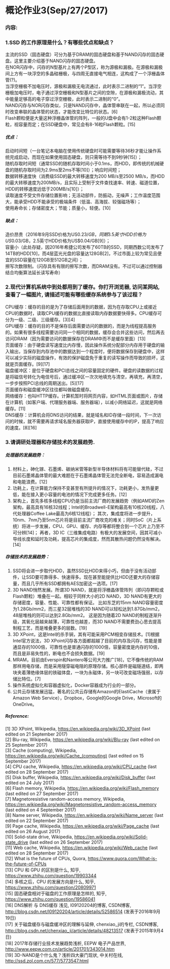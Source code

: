 # 概论作业3(Sep/27/2017)
### **内容:** ###
### 1.SSD 的工作原理是什么？有哪些优点和缺点？
主流的SSD（固态硬盘）可分为基于DRAM的固态硬盘和基于NAND闪存的固态硬盘。这里主要介绍基于NAND闪存的固态硬盘。  
在NOR闪存中，闪存的N型基片上有两个P型区，称为源极和漏极。在源极和漏极间上方有一块浮空的多晶硅栅极，与四周无直接电气相连，这构成了一个浮栅晶体管(?)。  
当浮空栅极不加电压时，源极和漏极无电流通过，此时表示二进制的“1”。当浮空栅极加电压时，电子通过浮空栅极和N型基片之间的空隙，在源极和漏极流动，其中能量足够高的电子穿过浮空栅极，此时表示二进制的“0”。  
NAND闪存与NOR闪存类似，只是NAND闪存中，晶体管串联在一起，所以必须同时改变串联的晶体管的状态，才能改变比特位的状态。[6]  
Flash颗粒便是大量这种浮栅晶体管的阵列，一般的U盘中会有1-2粒这种Flash颗粒，视容量而定；在SSD硬盘中，常见会有8-16粒Flash颗粒。[15]  
##### 优点：  
启动时间短（一台笔记本电脑在使用传统硬盘时可能需要等待36秒才能让操作系统完成启动，而现在如果使用固态硬盘，则只需等待不到9秒钟[15]）；  
随机存取时间短（通常SSD的随机存取时间小于0.1ms，而HDD，即传统的机械硬盘的随机存取时间为2.9ms至2ms不等[10]）；响应时间短；  
数据转移速度快（消费级SSD的最大转移速度为200 MB/s至2500 MB/s，而HDD的最大转移速度为200MB/s，且实际上受制于文件查找速率、转速、磁道位置，HDD的转移速度远低于200MB/s[10]）；  
读取速度不受文件存储位置影响；无活动部件，防振动，无噪声；工作温度范围大，能承受HDD不能承受的极端条件（低温、高海拔、较强磁场等）；  
使用寿命长；存储密度大；节能；质量小，轻便。[10]  
##### 缺点：  
造价昂贵（2016年9月SSD价格为US$0.23/GB，同期3.5英寸HDD价格为US$0.03/GB，2.5英寸HDD价格为US$0.04/GB[9]）；  
容量小（此处存疑，因2016年希捷公司发布了60TB的SSD，同期西数公司发布了14TB的HDD[10]，而4层蓝光光盘的容量达128GB[2]，不过市面上较为常见且便宜的SSD容量在120GB至512GB之间）；  
擦写次数限制。（闪存具有有限的擦写次数，而DRAM没有。不过可以通过控制器结合均衡算法延长读写寿命）
### 2.现代计算机系统中到处都用到了缓存。你打开浏览器, 访问某网站, 查看了一幅图片, 请描述可能有哪些缓存系统参与了该过程？
CPU缓存：缓存的目的是为了存储后面用到的数据，因为在存取CPU上或接近CPU的数据时，读取CPU缓存的数据比直接读取内存数据要快得多。CPU缓存可分为一级、二级、三级缓存。[3][4]  
GPU缓存：缓存的目的不是保存后面需要访问的数据的，而是为线程提高服务的。如果有很多线程需要访问同一个相同的数据，缓存会合并这些访问，然后再去访问DRAM（因为需要访问的数据保存在DRAM中而不是缓存里面）[13]  
页面缓存：由于硬盘读写速度比内存慢，因此操作系统分配部分内存用于硬盘的输入输出，当保存到内存池中的数据达到一个程度时，便将数据保存到硬盘中，这样可以减少实际的磁盘操作，有效的保护磁盘免于重复的读写操作而导致的损坏，这就是页面缓存。[9][17]  
磁盘缓冲区：是位于硬盘和PCI总线之间的容量固定的硬件。硬盘的读数据的过程是将磁信号转化为电信号后，通过缓冲区一次次地填充与清空，再填充，再清空，一步步按照PCI总线的周期送出。[5][17]  
页面缓存和磁盘缓冲区往往都叫做磁盘缓存。  
网络缓存：也叫HTTP缓存。计算机暂时将网页内容，如HTML页面或图片，存储在计算机（如客户端、代理服务器端、服务器端），以减小网络延迟，这就是网络缓存。[11]  
DNS缓存：计算机会将DNS访问的结果，就是域名和ID存储一段时间，下一次访问的时候，就不需要再请求域名服务器获取IP，直接使用缓存中的IP，提高了响应的速度。[8][16]  
### 3.请调研处理器和存储技术的发展趋势.
##### 处理器的发展趋势：
1. 材料上，砷化镓、石墨烯、碳纳米管等新型半导体材料将有可能替代硅，不过目前石墨烯晶体管的最大难题在于石墨烯晶体管无法完全断电，容易造成漏电和电能浪费。[12]
2. 功耗上，在计算能力保持不变甚至有所提升的情况下，功耗更小，发热量更低，能在接入更小容量的电池的情况下完成更多任务。[12]
3. 架构上，首先多核多线程CPU仍是当前主流厂商的发展趋势（例如AMD的Zen架构，最高具有16核32线程；Intel的Broadwell-E架构最高有10核20线程，八代处理器Coffee Lake最高为6核12线程）；
其次，集成度将进一步提升，10nm、7nm乃至5nm芯片将是目前主流厂商攻克的难关；同时SoC（片上系统）将进一步发展，CPU、GPU、缓存、内存等都将整合到一个芯片上乃至不可分辨[14]；
再者，3D IC（三维集成电路）有极大的发展空间，因其可减小导线长度和延时及功耗，提高芯片的集成度，然而其散热问题仍然没有解决。[14]
##### 存储技术的发展趋势：
1. SSD将会进一步取代HDD，虽然SSD比HDD来得小巧，但由于没有活动部件，让SSD要可靠得多、快速得多。现在甚至能提供比HDD还要大的存储容量，而且几乎所有SSD都拥有AES加密这一选项。[17]
2. 3D NAND悄然发展。所谓3D NAND，就是将浮栅晶体管阵列（即闪存颗粒或Flash颗粒）堆叠在一起。相较于同样大小的2D NAND，3D NAND有更大的存储密度，容量、性能、可靠性都有保证。
比如东芝的15nm NAND容量密度为1.28Gb/mm2，而三星32层堆栈的3D NAND可以轻松达到1.87Gb/mm2，48层堆栈的则可以达到2.8Gb/mm2。
这是因为随着2D NAND的制程逐渐升级，其氧化层越来越薄，可靠性也越差，而3D NAND不需要费劲心思去提高制程工艺，而是堆叠更多的层数。[19]
3. 3D XPoint，这是Intel的杀手锏，其有可能采用PCM相变存储技术。[1]根据Intel官方说法，3D XPoint闪存各方面都超越了目前的内存及闪存，性能是普通显存的1000倍，可靠性也是普通闪存的1000倍，容量密度是内存的10倍，而且是非易失性的，断电也不会损失数据。[19]
4. MRAM，目前由Everspin和Nantero等公司大力推广[18]，它不像传统的RAM那样用电存储，而是采用隧穿磁电阻的原理存储。核心部件是磁隧道结，即两块夹着薄绝缘体层的铁磁体盘，一块为永磁体，另一块可改变磁场强弱，以存储比特位。[7]
5. 操作系统虚拟化和容器虚拟化，Docker容器成为行业的一部分。  
6. 公共云存储发展迅猛，著名的公共云存储有Amazon的ElastiCache（隶属于Amazon Web Service），Dropbox，Google的Google Drive，Microsoft的OneDrive。  
##### **Reference:**  
[1] 3D XPoint, Wikipedia, <https://en.wikipedia.org/wiki/3D_XPoint> (last edited on 21 September 2017)  
[2] Blu-ray, Wikipedia, <https://en.wikipedia.org/wiki/Blu-ray> (last edited on 25 September 2017)  
[3] Cache (computing), Wikipedia, <https://en.wikipedia.org/wiki/Cache_(computing)> (last edited on 15 September 2017)  
[4] CPU cache, Wikipedia, <https://en.wikipedia.org/wiki/CPU_cache> (last edited on 28 September 2017)  
[5] Disk buffer, Wikipedia, <https://en.wikipedia.org/wiki/Disk_buffer> (last edited on 24 July 2017)  
[6] Flash memory, Wikipedia, <https://en.wikipedia.org/wiki/Flash_memory> (last edited on 27 September 2017)  
[7] Magnetoresistive random-access memory, Wikipedia, <https://en.wikipedia.org/wiki/Magnetoresistive_random-access_memory> (last edited on 4 September 2017)  
[8] Name server, Wikipedia, <https://en.wikipedia.org/wiki/Name_server> (last edited on 22 September 2017)  
[9] Page cache, Wikipedia, <https://en.wikipedia.org/wiki/Page_cache> (last edited on 26 August 2017)  
[10] Solid-state drive, Wikipedia, <https://en.wikipedia.org/wiki/Solid-state_drive> (last edited on 26 September 2017)  
[11] Web cache, Wikipedia, <https://en.wikipedia.org/wiki/Web_cache> (last edited on 28 September 2017)  
[12] What is the future of CPUs, Quora, <https://www.quora.com/What-is-the-future-of-CPUs>  
[13] CPU 和 GPU 的区别是什么, 知乎, <https://www.zhihu.com/question/19903344>  
[14] 多核之后，CPU 的发展方向是什么, 知乎, <https://www.zhihu.com/question/20809971>  
[15] 固态硬盘相对于磁盘的工作原理是怎样的, 知乎, <https://www.zhihu.com/question/19586041>  
[16] DNS解析 与 DNS缓存 浅见, l09120204的博客, CSDN博客, <http://blog.csdn.net/l09120204/article/details/52586514> (发表于2016年9月19日)  
[17] 关于磁盘缓存与磁盘缓冲区的理解与延伸, chenxiao_ji的专栏, CSDN博客, <http://blog.csdn.net/chenxiao_ji/article/details/48213517> (发表于2015年9月4日)  
[18] 2017年存储行业技术发展趋势浅析, EEPW 电子产品世界, <http://www.eepw.com.cn/article/201701/343014.htm>  
[19] 3D-NAND是个什么鬼？浅析四大豪门现状, 中关村在线, <http://ssd.zol.com.cn/577/5773547.html>  